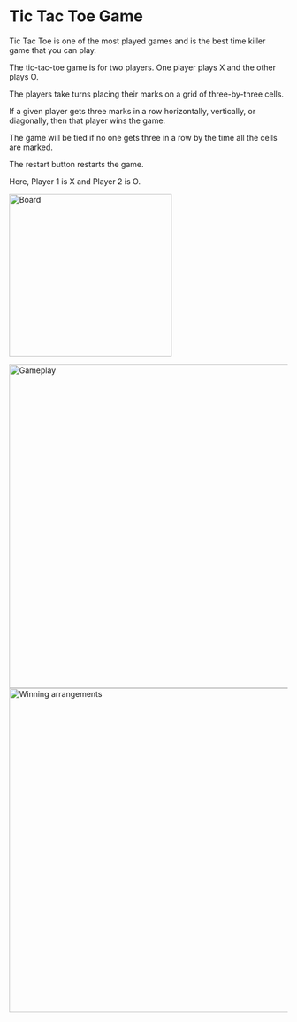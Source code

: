 <h1>Tic Tac Toe Game</h1>

Tic Tac Toe is one of the most played games and is the best time killer game that you can play.

The tic-tac-toe game is for two players. One player plays X and the other plays O. 

The players take turns placing their marks on a grid of three-by-three cells. 

If a given player gets three marks in a row horizontally, vertically, or diagonally, then that player wins the game. 

The game will be tied if no one gets three in a row by the time all the cells are marked.

The restart button restarts the game.

Here, Player 1 is X and Player 2 is O.

<img width="294" alt="Board" src="https://github.com/ManasiNarkhede/TechnoHacks_Tasks/assets/132153639/002465cf-3b1f-481f-a443-a57d2256e1ee"> <br>

<img width="585" alt="Gameplay" src="https://github.com/ManasiNarkhede/TechnoHacks_Tasks/assets/132153639/6744ac3b-1ded-4005-9bc0-986e76538b63">

<img width="586" alt="Winning arrangements" src="https://github.com/ManasiNarkhede/TechnoHacks_Tasks/assets/132153639/e6bb7ccd-c7bb-424f-8d09-3dcc03bcc967">

